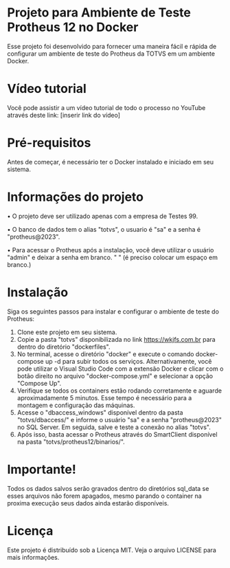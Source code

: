 # Projeto para Ambiente de Teste Protheus 12 no Docker
Esse projeto foi desenvolvido para fornecer uma maneira fácil e rápida de configurar um ambiente de teste do Protheus da TOTVS em um ambiente Docker.

# Vídeo tutorial
Você pode assistir a um vídeo tutorial de todo o processo no YouTube através deste link: [inserir link do vídeo]

# Pré-requisitos
Antes de começar, é necessário ter o Docker instalado e iniciado em seu sistema.

# Informações do projeto
•	O projeto deve ser utilizado apenas com a empresa de Testes 99. 

•	O banco de dados tem o alias "totvs", o usuario é "sa" e a senha é "protheus@2023". 

•	Para acessar o Protheus após a instalação, você deve utilizar o usuário "admin" e deixar a senha em branco. " " (é preciso colocar um espaço em branco.)

# Instalação
Siga os seguintes passos para instalar e configurar o ambiente de teste do Protheus:
1.	Clone este projeto em seu sistema.
2.	Copie a pasta "totvs" disponibilizada no link https://wkjfs.com.br para dentro do diretório "dockerfiles".
3.	No terminal, acesse o diretório "docker" e execute o comando docker-compose up -d para subir todos os serviços. Alternativamente, você pode utilizar o Visual Studio Code com a extensão Docker e clicar com o botão direito no arquivo "docker-compose.yml" e selecionar a opção "Compose Up".
4.	Verifique se todos os containers estão rodando corretamente e aguarde aproximadamente 5 minutos. Esse tempo é necessário para a montagem e configuração das máquinas.
5.	Acesse o "dbaccess_windows" disponível dentro da pasta "totvs/dbaccess/" e informe o usuário "sa" e a senha "protheus@2023" no SQL Server. Em seguida, salve e teste a conexão no alias "totvs".
6.	Após isso, basta acessar o Protheus através do SmartClient disponível na pasta "totvs/protheus12/binarios/".

# Importante!
Todos os dados salvos serão gravados dentro do diretórios sql_data se esses arquivos não forem apagados, mesmo parando o container na proxima execução seus dados ainda estarão disponíveis.

# Licença
Este projeto é distribuído sob a Licença MIT. Veja o arquivo LICENSE para mais informações.
